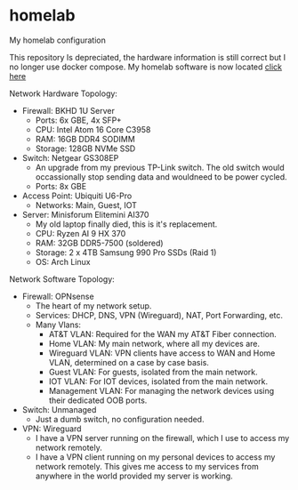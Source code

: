 # homelab
My homelab configuration

This repository Is depreciated, the hardware information is still correct but I no longer use docker compose. My homelab software is now located [click here](https://github.com/rrumana/k8s-homelab)

Network Hardware Topology:
 - Firewall: BKHD 1U Server
   - Ports: 6x GBE, 4x SFP+
   - CPU: Intel Atom 16 Core C3958
   - RAM: 16GB DDR4 SODIMM
   - Storage: 128GB NVMe SSD
 - Switch: Netgear GS308EP
   - An upgrade from my previous TP-Link switch. The old switch would occassionally stop sending data and wouldneed to be power cycled.
   - Ports: 8x GBE
 - Access Point: Ubiquiti U6-Pro
   - Networks: Main, Guest, IOT
 - Server: Minisforum Elitemini AI370
   - My old laptop finally died, this is it's replacement.
   - CPU: Ryzen AI 9 HX 370
   - RAM: 32GB DDR5-7500 (soldered)
   - Storage: 2 x 4TB Samsung 990 Pro SSDs (Raid 1)
   - OS: Arch Linux

Network Software Topology:
 - Firewall: OPNsense
   - The heart of my network setup.
   - Services: DHCP, DNS, VPN (Wireguard), NAT, Port Forwarding, etc.
   - Many Vlans:
     - AT&T VLAN: Required for the WAN my AT&T Fiber connection.
     - Home VLAN: My main network, where all my devices are.
     - Wireguard VLAN: VPN clients have access to WAN and Home VLAN, determined on a case by case basis.
     - Guest VLAN: For guests, isolated from the main network.
     - IOT VLAN: For IOT devices, isolated from the main network.
     - Management VLAN: For managing the network devices using their dedicated OOB ports.
 - Switch: Unmanaged
   - Just a dumb switch, no configuration needed.
 - VPN: Wireguard
   - I have a VPN server running on the firewall, which I use to access my network remotely.
   - I have a VPN client running on my personal devices to access my network remotely. This gives me access to my services from anywhere in the world provided my server is working.
